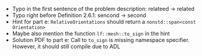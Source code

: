 - Typo in the first sentence of the problem description: relateed -> related
- Typo right before Definition 2.6.1: sencond -> second
- Hint for part e: `RelativeOrientations` should return a `nonstd::span<const Orientation>`
- Maybe also mention the function `lf::mesh::to_sign` in the hint
- Solution PDF to part e: Call to `to_sign` is missing namespace specifier. However, it should still compile due to ADL
